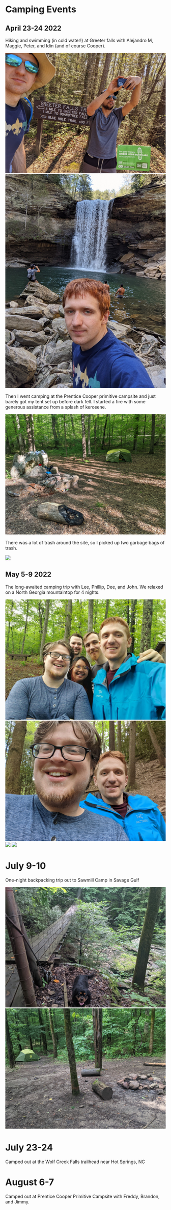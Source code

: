 # Camping Events

## April 23-24 2022

Hiking and swimming (in cold water!) at Greeter falls with Alejandro M, Maggie, Peter, and Idin (and of course Cooper). 

![](./media/2022-04-22-Greeter-Falls-2.jpg)
![](./media/2022-04-22-Greeter-Falls.jpg)

Then I went camping at the Prentice Cooper primitive campsite and just barely got my tent set up before dark fell. I started a fire with some generous assistance from a splash of kerosene.

![](./media/2022-04-22-Campsite.jpg)

There was a lot of trash around the site, so I picked up two garbage bags of trash.

![](../media/images/second-class-7b-cleanup.jpg)


## May 5-9 2022

The long-awaited camping trip with Lee, Phillip, Dee, and John. We relaxed on a North Georgia mountaintop for 4 nights.

![](./media/2022-05-06-Group-Photo.jpg)
![](./media/2022-05-06-Me-And-John.jpg)
![](./media/2022-05-07-Fajitas.jpg)
![](./media/2022-05-08-Cooking-Sausages.jpg)

# July 9-10

One-night backpacking trip out to Sawmill Camp in Savage Gulf

![](./media/2022-07-09-cooper-hiking.jpg)
![](./media/2022-07-09-sawmill-camp.jpg)

# July 23-24

Camped out at the Wolf Creek Falls trailhead near Hot Springs, NC

# August 6-7

Camped out at Prentice Cooper Primitive Campsite with Freddy, Brandon, and Jimmy.
